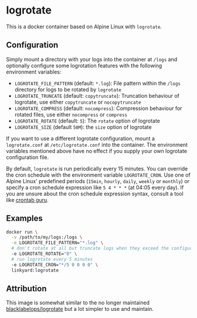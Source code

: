 # logrotate

This is a docker container based on Alpine Linux with `logrotate`.

## Configuration

Simply mount a directory with your logs into the container at `/logs` and optionally
configure some logrotation features with the following environment variables:

- `LOGROTATE_FILE_PATTERN` (default: `*.log`): File pattern within the `/logs` directory for logs
  to be rotated by `logrotate`
- `LOGROTATE_TRUNCATE` (default: `copytruncate`): Truncation behaviour of logrotate, use either
  `copytruncate` or `nocopytruncate`
- `LOGROTATE_COMPRESS` (default: `nocompress`): Compression behaviour for rotated files, use
  either `nocompress` or `compress`
- `LOGROTATE_ROTATE` (default: `5`): The `rotate` option of logrotate
- `LOGROTATE_SIZE` (default `50M`): the `size` option of logrotate

If you want to use a different logrotate configuration, mount a `logrotate.conf` at `/etc/logrotate.conf`
into the container. The environment variables mentioned above have no effect if you supply your own
logrotate configuration file.

By default, `logrotate` is run periodically every 15 minutes. You can override the cron schedule with
the environment variable `LOGROTATE_CRON`. Use one of Alpine Linux' predefined periods
(`15min`, `hourly`, `daily`, `weekly` or `monthly`) or specify a cron schedule expression like
`5 4 * * *` (at 04:05 every day). If you are unsure about the cron schedule expression syntax,
consult a tool like [crontab guru](https://crontab.guru/).

## Examples

```bash
docker run \
  -v /path/to/my/logs:/logs \
  -e LOGROTATE_FILE_PATTERN="*.log" \
  # don't rotate at all but truncate logs when they exceed the configured rotation size
  -e LOGROTATE_ROTATE="0" \
  # run logrotate every 5 minutes
  -e LOGROTATE_CRON="*/5 0 0 0 0" \
  linkyard:logrotate
```

## Attribution

This image is somewhat similar to the no longer maintained [blacklabelops/logrotate](https://github.com/blacklabelops/logrotate)
but a lot simpler to use and maintain.
